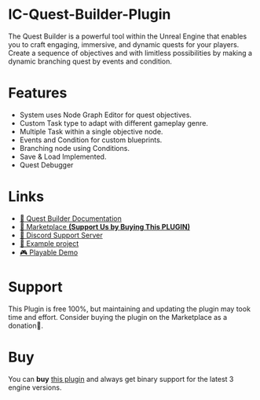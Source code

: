 # IC-Quest-Builder-Plugin
The Quest Builder is a powerful tool within the Unreal Engine that enables you to craft engaging, immersive, and dynamic quests for your players. Create a sequence of objectives and with limitless possibilities by making a dynamic branching quest by events and condition. 

# Features
- System uses Node Graph Editor for quest objectives.
- Custom Task type to adapt with different gameplay genre.
- Multiple Task within a single objective node.
- Events and Condition for custom blueprints.
- Branching node using Conditions.
- Save & Load Implemented.
- Quest Debugger

# Links
* [📖 Quest Builder Documentation](https://material-goat-8ea.notion.site/Quest-Builder-Documentation-41f81136a72a4e02a9d714ac224355af)
* [🛒 Marketplace **(Support Us by Buying This PLUGIN)**](https://www.unrealengine.com/marketplace/en-US/product/quest-builder-plugin?sessionInvalidated=true)
* [💬 Discord Support Server](https://discord.com/invite/qbrVtCmXfe)
* [🏢 Example project](https://drive.google.com/file/d/16jfVDpv9zpINoJ3aPwcuHExX8pk8XMV4/view)
* [🎮 Playable Demo](https://drive.google.com/file/d/1_Ycjv1cfb3iUuza_V0oHB-_EgCocUL5d/view)

# Support
This Plugin is free 100%, but maintaining and updating the plugin may took time and effort. Consider buying the plugin on the Marketplace as a donation🙏.

# Buy
You can **buy** [this plugin](https://www.unrealengine.com/marketplace/en-US/product/quest-builder-plugin?sessionInvalidated=true) and always get binary support for the latest 3 engine versions.
